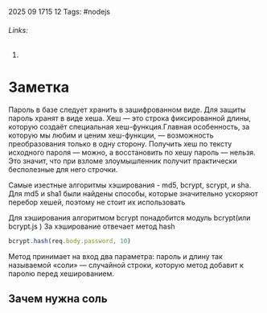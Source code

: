 2025 09 1715 12
Tags: #nodejs 
###### Links: 
1) 
# Заметка
Пароль в базе следует хранить в зашифрованном виде.
Для защиты пароль хранят в виде хеша. Хеш — это строка фиксированной длины, которую создаёт специальная хеш-функция.Главная особенность, за которую мы любим и ценим хеш-функции, — возможность преобразования только в одну сторону. Получить хеш по тексту исходного пароля — можно, а восстановить по хешу пароль — нельзя. Это значит, что при взломе злоумышленник получит практически бесполезные для него строчки.

Самые изестные алгоритмы хэширования - md5, bcrypt, scrypt, и sha. Для md5 и sha1 были найдены способы, которые значительно ускоряют перебор хешей, поэтому не стоит их использовать

Для хэширования алгоритмом bcrypt понадобится модуль bcrypt(или bcrypt.js )
За хэширование отвечает метод hash
```ts
bcrypt.hash(req.body.password, 10)
```
Метод принимает на вход два параметра: пароль и длину так называемой «соли» — случайной строки, которую метод добавит к паролю перед хешированием.
## Зачем нужна соль